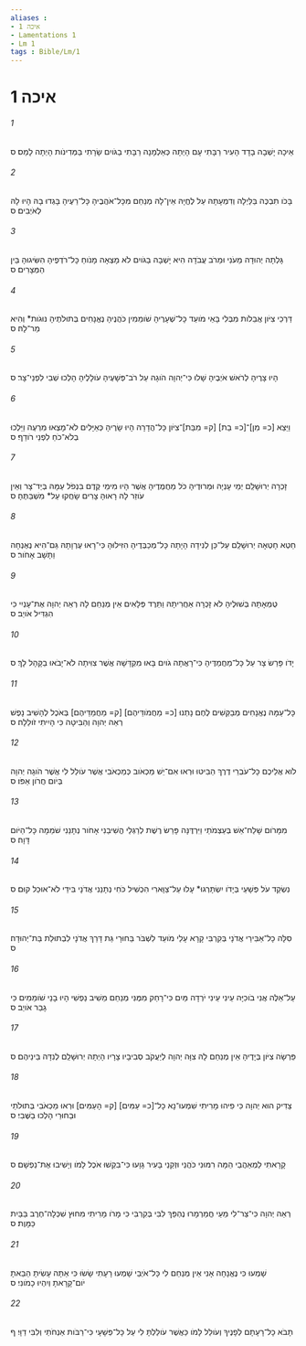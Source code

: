 ```yaml
---
aliases : 
- איכה 1
- Lamentations 1
- Lm 1
tags : Bible/Lm/1
---
```


# איכה 1

###### 1
אֵיכָה יָשְׁבָה בָדָד הָעִיר רַבָּתִי עָם הָיְתָה כְּאַלְמָנָה רַבָּתִי בַגֹּויִם שָׂרָתִי בַּמְּדִינֹות הָיְתָה לָמַס׃ ס
###### 2
בָּכֹו תִבְכֶּה בַּלַּיְלָה וְדִמְעָתָהּ עַל לֶחֱיָהּ אֵין־לָהּ מְנַחֵם מִכָּל־אֹהֲבֶיהָ כָּל־רֵעֶיהָ בָּגְדוּ בָהּ הָיוּ לָהּ לְאֹיְבִים׃ ס
###### 3
גָּלְתָה יְהוּדָה מֵעֹנִי וּמֵרֹב עֲבֹדָה הִיא יָשְׁבָה בַגֹּויִם לֹא מָצְאָה מָנֹוחַ כָּל־רֹדְפֶיהָ הִשִּׂיגוּהָ בֵּין הַמְּצָרִים׃ ס
###### 4
דַּרְכֵי צִיֹּון אֲבֵלֹות מִבְּלִי בָּאֵי מֹועֵד כָּל־שְׁעָרֶיהָ שֹׁומֵמִין כֹּהֲנֶיהָ נֶאֱנָחִים בְּתוּלֹתֶיהָ נּוּגֹות* וְהִיא מַר־לָהּ׃ ס
###### 5
הָיוּ צָרֶיהָ לְרֹאשׁ אֹיְבֶיהָ שָׁלוּ כִּי־יְהוָה הֹוגָהּ עַל רֹב־פְּשָׁעֶיהָ עֹולָלֶיהָ הָלְכוּ שְׁבִי לִפְנֵי־צָר׃ ס
###### 6
וַיֵּצֵא [כ= מִן]־[כ= בַת] [ק= מִבַּת]־צִיֹּון כָּל־הֲדָרָהּ הָיוּ שָׂרֶיהָ כְּאַיָּלִים לֹא־מָצְאוּ מִרְעֶה וַיֵּלְכוּ בְלֹא־כֹחַ לִפְנֵי רֹודֵף׃ ס
###### 7
זָכְרָה יְרוּשָׁלִַם יְמֵי עָנְיָהּ וּמְרוּדֶיהָ כֹּל מַחֲמֻדֶיהָ אֲשֶׁר הָיוּ מִימֵי קֶדֶם בִּנְפֹל עַמָּהּ בְּיַד־צָר וְאֵין עֹוזֵר לָהּ רָאוּהָ צָרִים שָׂחֲקוּ עַל* מִשְׁבַּתֶּהָ׃ ס
###### 8
חֵטְא חָטְאָה יְרוּשָׁלִַם עַל־כֵּן לְנִידָה הָיָתָה כָּל־מְכַבְּדֶיהָ הִזִּילוּהָ כִּי־רָאוּ עֶרְוָתָהּ גַּם־הִיא נֶאֶנְחָה וַתָּשָׁב אָחֹור׃ ס
###### 9
טֻמְאָתָהּ בְּשׁוּלֶיהָ לֹא זָכְרָה אַחֲרִיתָהּ וַתֵּרֶד פְּלָאִים אֵין מְנַחֵם לָהּ רְאֵה יְהוָה אֶת־עָנְיִי כִּי הִגְדִּיל אֹויֵב׃ ס
###### 10
יָדֹו פָּרַשׂ צָר עַל כָּל־מַחֲמַדֶּיהָ כִּי־רָאֲתָה גֹויִם בָּאוּ מִקְדָּשָׁהּ אֲשֶׁר צִוִּיתָה לֹא־יָבֹאוּ בַקָּהָל לָךְ׃ ס
###### 11
כָּל־עַמָּהּ נֶאֱנָחִים מְבַקְּשִׁים לֶחֶם נָתְנוּ [כ= מַחֲמֹודֵּיהֶם] [ק= מַחֲמַדֵּיהֶם] בְּאֹכֶל לְהָשִׁיב נָפֶשׁ רְאֵה יְהוָה וְהַבִּיטָה כִּי הָיִיתִי זֹולֵלָה׃ ס
###### 12
לֹוא אֲלֵיכֶם כָּל־עֹבְרֵי דֶרֶךְ הַבִּיטוּ וּרְאוּ אִם־יֵשׁ מַכְאֹוב כְּמַכְאֹבִי אֲשֶׁר עֹולַל לִי אֲשֶׁר הֹוגָה יְהוָה בְּיֹום חֲרֹון אַפֹּו׃ ס
###### 13
מִמָּרֹום שָׁלַח־אֵשׁ בְּעַצְמֹתַי וַיִּרְדֶּנָּה פָּרַשׂ רֶשֶׁת לְרַגְלַי הֱשִׁיבַנִי אָחֹור נְתָנַנִי שֹׁמֵמָה כָּל־הַיֹּום דָּוָה׃ ס
###### 14
נִשְׂקַד עֹל פְּשָׁעַי בְּיָדֹו יִשְׂתָּרְגוּ* עָלוּ עַל־צַוָּארִי הִכְשִׁיל כֹּחִי נְתָנַנִי אֲדֹנָי בִּידֵי לֹא־אוּכַל קוּם׃ ס
###### 15
סִלָּה כָל־אַבִּירַי אֲדֹנָי בְּקִרְבִּי קָרָא עָלַי מֹועֵד לִשְׁבֹּר בַּחוּרָי גַּת דָּרַךְ אֲדֹנָי לִבְתוּלַת בַּת־יְהוּדָה׃ ס
###### 16
עַל־אֵלֶּה אֲנִי בֹוכִיָּה עֵינִי עֵינִי יֹרְדָה מַּיִם כִּי־רָחַק מִמֶּנִּי מְנַחֵם מֵשִׁיב נַפְשִׁי הָיוּ בָנַי שֹׁומֵמִים כִּי גָבַר אֹויֵב׃ ס
###### 17
פֵּרְשָׂה צִיֹּון בְּיָדֶיהָ אֵין מְנַחֵם לָהּ צִוָּה יְהוָה לְיַעֲקֹב סְבִיבָיו צָרָיו הָיְתָה יְרוּשָׁלִַם לְנִדָּה בֵּינֵיהֶם׃ ס
###### 18
צַדִּיק הוּא יְהוָה כִּי פִיהוּ מָרִיתִי שִׁמְעוּ־נָא כָל־[כ= עַמִּים] [ק= הָעַמִּים] וּרְאוּ מַכְאֹבִי בְּתוּלֹתַי וּבַחוּרַי הָלְכוּ בַשֶּׁבִי׃ ס
###### 19
קָרָאתִי לַמְאַהֲבַי הֵמָּה רִמּוּנִי כֹּהֲנַי וּזְקֵנַי בָּעִיר גָּוָעוּ כִּי־בִקְשׁוּ אֹכֶל לָמֹו וְיָשִׁיבוּ אֶת־נַפְשָׁם׃ ס
###### 20
רְאֵה יְהוָה כִּי־צַר־לִי מֵעַי חֳמַרְמָרוּ נֶהְפַּךְ לִבִּי בְּקִרְבִּי כִּי מָרֹו מָרִיתִי מִחוּץ שִׁכְּלָה־חֶרֶב בַּבַּיִת כַּמָּוֶת׃ ס
###### 21
שָׁמְעוּ כִּי נֶאֱנָחָה אָנִי אֵין מְנַחֵם לִי כָּל־אֹיְבַי שָׁמְעוּ רָעָתִי שָׂשׂוּ כִּי אַתָּה עָשִׂיתָ הֵבֵאתָ יֹום־קָרָאתָ וְיִהְיוּ כָמֹונִי׃ ס
###### 22
תָּבֹא כָל־רָעָתָם לְפָנֶיךָ וְעֹולֵל לָמֹו כַּאֲשֶׁר עֹולַלְתָּ לִי עַל כָּל־פְּשָׁעָי כִּי־רַבֹּות אַנְחֹתַי וְלִבִּי דַוָּי׃ ף
